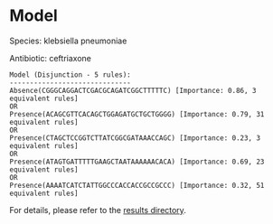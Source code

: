 
# Model

Species: klebsiella pneumoniae

Antibiotic: ceftriaxone

```
Model (Disjunction - 5 rules):
------------------------------
Absence(CGGGCAGGACTCGACGCAGATCGGCTTTTTC) [Importance: 0.86, 3 equivalent rules]
OR
Presence(ACAGCGTTCACAGCTGGAGATGCTGCTGGGG) [Importance: 0.79, 31 equivalent rules]
OR
Presence(CTAGCTCCGGTCTTATCGGCGATAAACCAGC) [Importance: 0.23, 3 equivalent rules]
OR
Presence(ATAGTGATTTTTGAAGCTAATAAAAAACACA) [Importance: 0.69, 23 equivalent rules]
OR
Presence(AAAATCATCTATTGGCCCACCACCGCCGCCC) [Importance: 0.32, 51 equivalent rules]

```

For details, please refer to the [results directory](../../../../../results/scm_b/klebsiella%20pneumoniae/ceftriaxone/repeat_3/).

